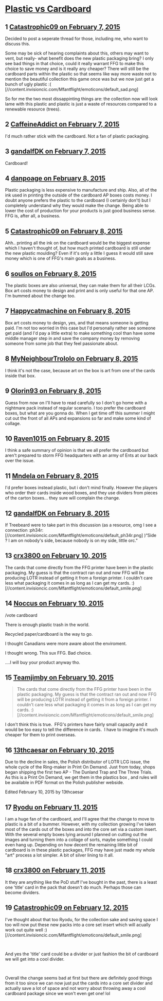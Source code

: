 # [Plastic vs Cardboard](https://community.fantasyflightgames.com/topic/134298-plastic-vs-cardboard/)

## 1 [Catastrophic09 on February 7, 2015](https://community.fantasyflightgames.com/topic/134298-plastic-vs-cardboard/?do=findComment&comment=1439370)

Decided to post a seperate thread for those, including me, who want to discuss this.

Some may be sick of hearing complaints about this, others may want to vent, but really- what benefit does the new plastic packaging bring? I only see bad things in that choice, could it really warrant FFG to make this choice to save money and is it really any cheaper? There will still be the cardboard parts within the plastic so that seems like way more waste not to mention the beautiful collection this game once was but we now just get a bunch of ugly plastic :( [//content.invisioncic.com/Mfantflight/emoticons/default_sad.png]

So for me the two most dissappinting things are: the collection now will look lame with this plastic and plastic is just a waste of resources compared to a renewable resource (trees).

## 2 [CaffeineAddict on February 7, 2015](https://community.fantasyflightgames.com/topic/134298-plastic-vs-cardboard/?do=findComment&comment=1439396)

I'd much rather stick with the cardboard. Not a fan of plastic packaging.

## 3 [gandalfDK on February 7, 2015](https://community.fantasyflightgames.com/topic/134298-plastic-vs-cardboard/?do=findComment&comment=1439405)

Cardboard!

## 4 [danpoage on February 8, 2015](https://community.fantasyflightgames.com/topic/134298-plastic-vs-cardboard/?do=findComment&comment=1439558)

Plastic packaging is less expensive to manufacture and ship. Also, all of the ink used in printing the outside of the cardboard AP boxes costs money. I doubt anyone prefers the plastic to the cardboard (I certainly don't) but I completely understand why they would make the change. Being able to lower the cost of production for your products is just good business sense. FFG is, after all, a business.

## 5 [Catastrophic09 on February 8, 2015](https://community.fantasyflightgames.com/topic/134298-plastic-vs-cardboard/?do=findComment&comment=1439570)

Ahh.. printing all the ink on the cardboard would be the biggest expense which I haven't thought of, but how much printed cardboard is still under the new plastic moulding? Even if it's only a little I guess it would still save money which is one of FFG's main goals as a business.

## 6 [soullos on February 8, 2015](https://community.fantasyflightgames.com/topic/134298-plastic-vs-cardboard/?do=findComment&comment=1439603)

The plastic boxes are also universal, they can make them for all their LCGs. Box art costs money to design and print and is only useful for that one AP. I'm bummed about the change too.

## 7 [Happycatmachine on February 8, 2015](https://community.fantasyflightgames.com/topic/134298-plastic-vs-cardboard/?do=findComment&comment=1439997)

Box art costs money to design, yes, and that means someone is getting paid. I'm not too worried in this case but I'd personally rather see someone get paid (and I'd pay a little extra) to make something cool than have some middle manager step in and save the company money by removing someone from some job that they feel passionate about.

## 8 [MyNeighbourTrololo on February 8, 2015](https://community.fantasyflightgames.com/topic/134298-plastic-vs-cardboard/?do=findComment&comment=1440026)

I think it's not the case, because art on the box is art from one of the cards inside that box.

## 9 [Olorin93 on February 8, 2015](https://community.fantasyflightgames.com/topic/134298-plastic-vs-cardboard/?do=findComment&comment=1440044)

Guess from now on I'll have to read carefully so I don't go home with a nightmare pack instead of regular scenario. I too prefer the cardboard boxes, but what are you gonna do. When I get time off this summer I might cut out the front of all APs and expansions so far and make some kind of collage.

## 10 [Raven1015 on February 8, 2015](https://community.fantasyflightgames.com/topic/134298-plastic-vs-cardboard/?do=findComment&comment=1440419)

I think a safe summary of opinion is that we all prefer the cardboard but aren't prepared to storm FFG headquarters with an army of Ents at our back over the issue.

## 11 [Mndela on February 8, 2015](https://community.fantasyflightgames.com/topic/134298-plastic-vs-cardboard/?do=findComment&comment=1440429)

I'd prefer boxes instead plastic, but i don't mind finally. However the players who order their cards inside wood boxes, and they use dividers from pieces of the carton boxes... they sure will complain the change.

## 12 [gandalfDK on February 8, 2015](https://community.fantasyflightgames.com/topic/134298-plastic-vs-cardboard/?do=findComment&comment=1440447)

If Treebeard were to take part in this discussion (as a resource, omg I see a connection :ph34r: [//content.invisioncic.com/Mfantflight/emoticons/default_ph34r.png] )“Side? I am on nobody's side, because nobody is on my side, little orc."

## 13 [crx3800 on February 10, 2015](https://community.fantasyflightgames.com/topic/134298-plastic-vs-cardboard/?do=findComment&comment=1442531)

The cards that come directly from the FFG printer have been in the plastic packaging. My guess is that the contract ran out and now FFG will be producing LOTR instead of getting it from a foreign printer. I couldn't care less what packaging it comes in as long as I can get my cards. :) [//content.invisioncic.com/Mfantflight/emoticons/default_smile.png]

## 14 [Noccus on February 10, 2015](https://community.fantasyflightgames.com/topic/134298-plastic-vs-cardboard/?do=findComment&comment=1443310)

/vote cardboard

There is enough plastic trash in the world.

Recycled paper/cardboard is the way to go.

I thought Canadians were more aware aboot the enviroment.

I thought wrong. This sux FFG. Bad choice.

....I will buy your product anyway tho.

## 15 [Teamjimby on February 10, 2015](https://community.fantasyflightgames.com/topic/134298-plastic-vs-cardboard/?do=findComment&comment=1443443)

> The cards that come directly from the FFG printer have been in the plastic packaging. My guess is that the contract ran out and now FFG will be producing LOTR instead of getting it from a foreign printer. I couldn't care less what packaging it comes in as long as I can get my cards. :) [//content.invisioncic.com/Mfantflight/emoticons/default_smile.png]

I don't think this is true.  FFG's printers have fairly small capacity and it would be too easy to tell the difference in cards.  I have to imagine it's much cheaper for them to print overseas.

## 16 [13thcaesar on February 10, 2015](https://community.fantasyflightgames.com/topic/134298-plastic-vs-cardboard/?do=findComment&comment=1443476)

Due to the decline in sales, the Polish distributor of LOTR LCG issue, the whole cycle of the Ring-maker in Print On Demand. Just from today, shops began shipping the first two AP - The Dunland Trap and The Three Trials. As this is a Print On Demand, we get them in the plastics box , and rules will be available in PDF format on the Polish publisher webside.

Edited February 10, 2015 by 13thcaesar

## 17 [Ryodu on February 11, 2015](https://community.fantasyflightgames.com/topic/134298-plastic-vs-cardboard/?do=findComment&comment=1444736)

I am a huge fan of the cardboard, and I'll agree that the change to move to plastic is a bit of a bummer. However, with my collection growing I've taken most of the cards out of the boxes and into the core set via a custom insert. With the several empty boxes lying around I planned on cutting out the images and turning them into a collage of sorts, maybe something I could even hang up. Depending on how decent the remaining little bit of cardboard is in these plastic packages, FFG may have just made my whole "art" process a lot simpler. A bit of silver lining to it all.

## 18 [crx3800 on February 11, 2015](https://community.fantasyflightgames.com/topic/134298-plastic-vs-cardboard/?do=findComment&comment=1445210)

It they are anything like the PoD stuff I've bought in the past, there is a least one 'title' card in the pack that doesn't do much. Perhaps those can become dividers.

## 19 [Catastrophic09 on February 12, 2015](https://community.fantasyflightgames.com/topic/134298-plastic-vs-cardboard/?do=findComment&comment=1445597)

I've thought about that too Ryodu, for the collection sake and saving space I too will now put these new packs into a core set insert which will acually work out quite well :) [//content.invisioncic.com/Mfantflight/emoticons/default_smile.png]

 

And yes the 'title' card could be a divider or just fashion the bit of cardboard we will get into a cool divider.

 

Overall the change seems bad at first but there are definitely good things from it too since we can now just put the cards into a core set divider and actually save a lot of space and not worry about throwing away a cool cardboard package since we won't even get one! lol

